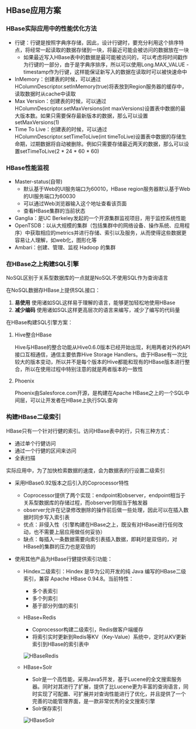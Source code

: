 ## HBase应用方案

### HBase实际应用中的性能优化方法

- 行键：行键是按照字典序存储，因此，设计行键时，要充分利用这个排序特点，将经常一起读取的数据存储到一块，将最近可能会被访问的数据放在一块
	- 如果最近写入HBase表中的数据是最可能被访问的，可以考虑将时间戳作为行键的一部分，由于是字典序排序，所以可以使用Long.MAX_VALUE - timestamp作为行键，这样能保证新写入的数据在读取时可以被快速命中
- InMemory：创建表的时候，可以通过HColumnDescriptor.setInMemory(true)将表放到Region服务器的缓存中，读取数据时从cache中读取 
- Max Version：创建表的时候，可以通过HColumnDescriptor.setMaxVersions(int maxVersions)设置表中数据的最大版本数。如果只需要保存最新版本的数据，那么可以设置setMaxVersions(1)
- Time To Live：创建表的时候，可以通过HColumnDescriptor.setTimeToLive(int timeToLive)设置表中数据的存储生命期，过期数据将自动被删除。例如只需要存储最近两天的数据，那么可以设置setTimeToLive(2 * 24 * 60 * 60)

### HBase性能监视
- Master-status(自带)
	- 默认基于Web的UI服务端口为60010，HBase region服务器默认基于Web的UI服务端口为60030 
	- 可以通过Web浏览器输入这个地址查看该页面
	- 查看HBase集群的当前状态
- Ganglia：是UC Berkeley发起的一个开源集群监视项目，用于监控系统性能
- OpenTSDB：以从大规模的集群（包括集群中的网络设备、操作系统、应用程序）中获取相应的metrics并进行存储、索引以及服务，从而使得这些数据更容易让人理解，如web化，图形化等
- Ambari：创建、管理、监视 Hadoop 的集群

### 在HBase之上构建SQL引擎

NoSQL区别于关系型数据库的一点就是NoSQL不使用SQL作为查询语言

在NoSQL数据存HBase上提供SQL接口：

1. **易使用** 使用诸如SQL这样易于理解的语言，能够更加轻松地使用HBase
2. **减少编码** 使用诸如SQL这样更高层次的语言来编写，减少了编写的代码量

在HBase构建SQL引擎方案：

1. Hive整合HBase
	
	Hive与HBase的整合功能从Hive0.6.0版本已经开始出现，利用两者对外的API接口互相通信，通信主要依靠Hive Storage Handlers。由于HBase有一次比较大的版本变动，所以并不是每个版本的Hive都能和现有的HBase版本进行整合，所以在使用过程中特别注意的就是两者版本的一致性
	
2. Phoenix
	
	Phoenix由Salesforce.com开源，是构建在Apache HBase之上的一个SQL中间层，可以让开发者在HBase上执行SQL查询

### 构建HBase二级索引

HBase只有一个针对行健的索引。访问HBase表中的行，只有三种方式：

- 通过单个行健访问- 通过一个行健的区间来访问- 全表扫描

实际应用中，为了加快检索数据的速度，会为数据表的行设置二级索引

- 采用HBase0.92版本之后引入的Coprocessor特性
	- Coprocessor提供了两个实现：endpoint和observer，endpoint相当于关系型数据库的存储过程，而observer则相当于触发器
	- observer允许在记录修改删除的操作前后做一些处理，因此可以在插入数据时同步写入索引表
	- 优点：非侵入性（引擎构建在HBase之上，既没有对HBase进行任何改动，也不需要上层应用做任何妥协）
	- 缺点：每插入一条数据需要向索引表插入数据，即耗时是双倍的，对HBase的集群的压力也是双倍的

- 使用其他产品为HBase行健提供索引功能：
	- Hindex二级索引：Hindex 是华为公司开发的纯 Java 编写的HBase二级索引，兼容 Apache HBase 0.94.8。当前特性：
		- 多个表索引		- 多个列索引
		- 基于部分列值的索引
	- HBase+Redis
		- Coprocessor构建二级索引，Redis做客户端缓存
		- 将索引实时更新到Redis等KV（Key-Value）系统中，定时从KV更新索引到HBase的索引表中
		
		![HBaseRedis]()
	
	- HBase+Solr
		- Solr是一个高性能，采用Java5开发，基于Lucene的全文搜索服务器。同时对其进行了扩展，提供了比Lucene更为丰富的查询语言，同时实现了可配置、可扩展并对查询性能进行了优化，并且提供了一个完善的功能管理界面，是一款非常优秀的全文搜索引擎
		- Solr保存索引
		
		![HBaseSolr]()












